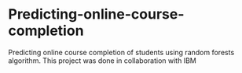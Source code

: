 # Predicting-online-course-completion
Predicting online course completion of students using random forests algorithm.
This project was done in collaboration with IBM
